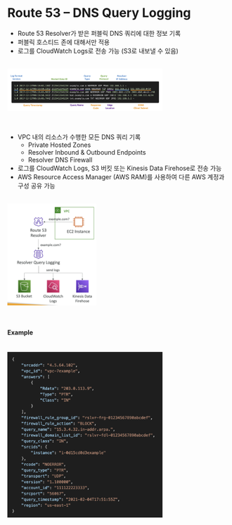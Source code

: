 # Route 53 – DNS Query Logging

- Route 53 Resolver가 받은 퍼블릭 DNS 쿼리에 대한 정보 기록
- 퍼블릭 호스티드 존에 대해서만 적용
- 로그를 CloudWatch Logs로 전송 가능 (S3로 내보낼 수 있음)

<br/><img src="./img/route_53_logging_img1.png" width="70%" /><br/>

<br>

- VPC 내의 리소스가 수행한 모든 DNS 쿼리 기록
  - Private Hosted Zones
  - Resolver Inbound & Outbound Endpoints
  - Resolver DNS Firewall
- 로그를 CloudWatch Logs, S3 버킷 또는 Kinesis Data Firehose로 전송 가능
- AWS Resource Access Manager (AWS RAM)를 사용하여 다른 AWS 계정과 구성 공유 가능

<br/><img src="./img/route_53_logging_img2.png" width="40%" /><br/>

<br>

#### Example

<br/><img src="./img/route_53_logging_img3.png" width="70%" /><br/>